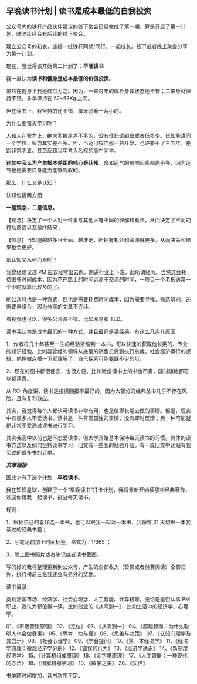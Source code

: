 ## 早晚读书计划 | 读书是成本最低的自我投资

公众号内的铁杆产品伙伴建议的线下聚会已经完成了第一期，算是开启了第一计划，陆陆续续会有后续的线下聚会。

建立公众号的初衷，连接一批铁杆同频/同行，一起成长。线下或者线上聚会分享为第一计划。

现在，我觉得该开始第二计划了：**早晚读书**

我一直认为**读书和健身是成本最低的价值投资**。

虽然在健身上我是偶尔为之。因为，一来每年的体检身体状态还不错；二来身材保持不错，多年保持在 52~53Kg 之间。

但在读书上，我坚持的还不错，每天必看一两小时。

为什么要每天学习呢？

人和人在智力上，绝大多数是差不多的，没有谁比谁超出或者低多少。比如能进同一个学校，智力其实差不多。但，当迈出校门那一刻开始，也许要不了三五年，差距非常明显。甚至反超当年考入名校的高中同学。

**这其中我认为产生根本差距的核心是认知**，命和运气的影响因素都差不多，因为运气也是需要自身能力能够驾驭的。

那么，什么又是认知？

认知包括两方面:

**一是观念，二是信息。**

【观念】决定了一个人对一件事与其他人有不同的理解和看法，从而决定了不同的行动反馈以及最终结果；

【信息】当知道的越多且全面、越准确，所拥有机会和资源就更多，从而决策和结果也会更好。

那认知又从何而来呢？

我曾经建议过 PM 应该经常出去跑，跑遍行业上下游，此所谓经历。当然这会耗费很多时间成本，因为花在路上的时间远高于交流的时间，一般见一个老板通常一个小时就算比较多的了。

刷公众号也是一种方式，但也是需要耗费时间成本，因为需要寻找，筛选辨别，还需要自组合，因为分享的文章不连续。

看视频也可以，很多公开课不错。比如网易和 TED。

读书我认为是成本最低的一种方式，并且最好是读经典。有这么几点儿原因：

1、作者将几十年甚至一生的经验浓缩到一本书，可以快速的获取他长期的、专业的知识经验。比如我曾经的领导从底层的销售员做到执行总裁，社会经济运行的逻辑，他稍微点播一下就理解了，自己探索可能要踩不少的坑。

2、现在的图书都很便宜，也很方便。比如微信读书上的书也不贵，随时随地都可以都读页。

从 ROI 角度讲，读书是投资回报率最好的，因为大部分的经典丛书几乎不存在风险，且有复利效应。

其实，我觉得每个人都认可读书非常有用，也是值得长期去做的事情。但是，现实中有很多人不爱读书。读书是一件非常孤独的事情，没有即时反馈；另一种可能就是非常不爱通过读书进行学习。

其实我高中以前也是不怎爱读书，但大学开始基本保持每天读书的习惯。具体的读书方法以及如何坚持读书学习，旧文有一些我的经验介绍。有一篇旧文中还贴有我买过的很多书的订单。

***文章链接***

因此才有了这个计划：**早晚读书**。

我在知识星球，创建了一个“早晚读书”打卡计划，我将重新开始读那些经典著作，欢迎你跟我一起读书，挑战每天读书。

规则：

1、根据自己的喜好选一本书，也可以跟我一起读一本书，我将每 21 天切换一本我读过的经典书籍；

2、写笔记前加上时间标签，格式为：1/365 ；

3、附上图书照片或者笔记或者读书截图。

写的好的我将整理更新到公众号，产生的全部收入（赞赏或者付费阅读）全部归你，排行榜前三名我还会有另外的奖励。

读书目录：

类别涵盖市场、经济学、社会心理学、人工智能、计算机等。无论是是否从事 PM 职业，我认为都值得一读，比如创业的《从零到一》，比如生活中的经济学、心理学。

01、《市场营销原理》
02、《定位》
03、《从零到一》
04、《超越智商：为什么聪明人也会做蠢事》
05、《思考，快与慢》
06、《思维与决策》
07、《认知心理学及其启示》
08、《社会心理学》
09、《学会提问》
10、《第一本经济学》
11、《经济学原理：微观经济学分册》
12、《错误的行为》
13、《经济学通识》
14、《新制度经济学》
15、《计算机组成原理》
16、《金字塔原理》
17、《人工智能：一种现代的方法》
18、《图解机器学习》
19、《数学之美》
20、《失控》

书单随时间增加，读书次序不定。